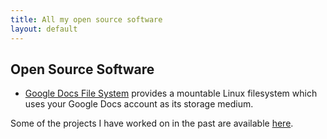 ```yaml
---
title: All my open source software
layout: default
---
```


Open Source Software
--------------------

* [Google Docs File System][gdocsfs] provides a mountable Linux filesystem which uses your Google Docs account as its storage medium.


Some of the projects I have worked on in the past are available [here](/past_projects.html).


[gdocsfs]:   http://code.google.com/p/gdocsfs    "Google Docs File System"

